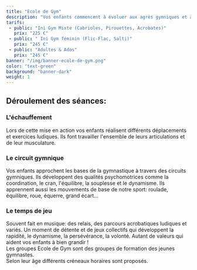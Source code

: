```yaml
---
title: "Ecole de Gym"
description: "Vos enfants commencent à évoluer aux agrès gymniques et à effectuer des figures imposées: marcher sur la poutre, tourner autour des barres, traverser à la suspension et à l'appui, faire l'équilibre , la roue. Ils présentent ses différents exercices et valident leurs compétences lors du challenge ANSELME du PSLM. Ils reçoivent à cette occasion une coupe ou une médaille attestant de leur capacité et récompensant le niveau qu'ils ont acquis."
tarifs:
 - public: "Ini Gym Mixte (Cabrioles, Pirouettes, Acrobates)"
   prix: "225 €"
 - public: " Ini Gym féminin (Flic-Flac, Salti)"
   prix: "245 €"
 - public: "Adultes & Ados"
   prix: "245 €"
banner: "/img/banner-ecole-de-gym.png"
color: "text-green"
background: "banner-dark"
weight: 1
---
```

## Déroulement des séances:

### L'échauffement
Lors de cette mise en action vos enfants réalisent différents déplacements et exercices ludiques. Ils font travailler l'ensemble de leurs articulations et de leur musculature.

### Le circuit gymnique
Vos enfants approchent les bases de la gymnastique à travers des circuits gymniques. Ils développent des qualités psychomotrices comme la coordination, le cran, l'équilibre, la souplesse et le dynamisme. Ils apprennent aussi les mouvements de base de notre sport: roulade, équilibre, roue, équerre, grand écart...

### Le temps de jeu
Souvent fait en musique: des relais, des parcours acrobatiques ludiques et variés. Un moment de détente et de jeux collectifs qui développent la rapidité, le dynamisme, la persévérance, la volonté. Autant de valeurs qui aident vos enfants à bien grandir !  
Les groupes Ecole de Gym sont des groupes de formation des jeunes gymnastes.  
Selon leur âge différents créneaux horaires sont proposés.
